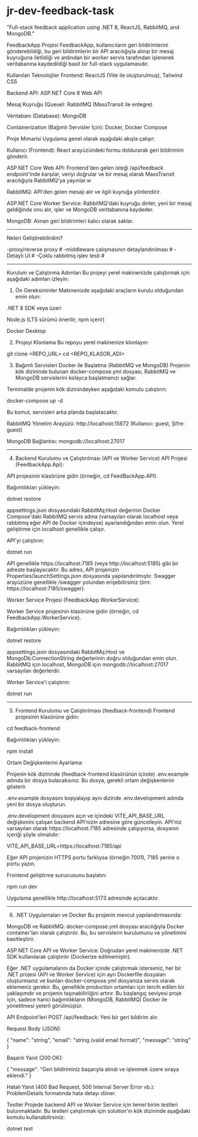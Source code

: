 # jr-dev-feedback-task
"Full-stack feedback application using .NET 8, ReactJS, RabbitMQ, and MongoDB."

FeedbackApp Projesi
FeedbackApp, kullanıcıların geri bildirimlerini gönderebildiği, bu geri bildirimlerin bir API aracılığıyla alınıp bir mesaj kuyruğuna iletildiği ve ardından bir worker servis tarafından işlenerek veritabanına kaydedildiği basit bir full-stack uygulamasıdır.

Kullanılan Teknolojiler
Frontend: ReactJS (Vite ile oluşturulmuş), Tailwind CSS

Backend API: ASP.NET Core 8 Web API

Mesaj Kuyruğu (Queue): RabbitMQ (MassTransit ile entegre)

Veritabanı (Database): MongoDB

Containerization (Bağımlı Servisler İçin): Docker, Docker Compose

Proje Mimarisi
Uygulama genel olarak aşağıdaki akışla çalışır:

Kullanıcı (Frontend): React arayüzündeki formu doldurarak geri bildirimini gönderir.

ASP.NET Core Web API: Frontend'den gelen isteği /api/feedback endpoint'inde karşılar, veriyi doğrular ve bir mesaj olarak MassTransit aracılığıyla RabbitMQ'ya yayınlar.w

RabbitMQ: API'den gelen mesajı alır ve ilgili kuyruğa yönlendirir.

ASP.NET Core Worker Service: RabbitMQ'daki kuyruğu dinler, yeni bir mesaj geldiğinde onu alır, işler ve MongoDB veritabanına kaydeder.

MongoDB: Alınan geri bildirimleri kalıcı olarak saklar.

-------------------------------------------------------------

Neleri Geliştirebilirdim?

-proxy/reverse proxy #
-middleware çalışmasının detaylandırılması #
-Detaylı UI #
-Çoklu rabbitmq işlev testi #

-------------------------------------------------------------

Kurulum ve Çalıştırma Adımları
Bu projeyi yerel makinenizde çalıştırmak için aşağıdaki adımları izleyin:

1. Ön Gereksinimler
Makinenizde aşağıdaki araçların kurulu olduğundan emin olun:

.NET 8 SDK veya üzeri

Node.js (LTS sürümü önerilir, npm içerir)

Docker Desktop

2. Projeyi Klonlama
Bu repoyu yerel makinenize klonlayın:

git clone <REPO_URL>
cd <REPO_KLASOR_ADI>

3. Bağımlı Servisleri Docker ile Başlatma (RabbitMQ ve MongoDB)
Projenin kök dizininde bulunan docker-compose.yml dosyası, RabbitMQ ve MongoDB servislerini kolayca başlatmanızı sağlar.

Terminalde projenin kök dizinindeyken aşağıdaki komutu çalıştırın:

docker-compose up -d

Bu komut, servisleri arka planda başlatacaktır.

RabbitMQ Yönetim Arayüzü: http://localhost:15672 (Kullanıcı: guest, Şifre: guest)

MongoDB Bağlantısı: mongodb://localhost:27017

-----------------------------------------------------------

4. Backend Kurulumu ve Çalıştırılması (API ve Worker Service)
API Projesi (FeedbackApp.Api):

API projesinin klasörüne gidin (örneğin, cd FeedBackApp.API).

Bağımlılıkları yükleyin:

dotnet restore

appsettings.json dosyasındaki RabbitMq:Host değerinin Docker Compose'daki RabbitMQ servis adına (varsayılan olarak localhost veya rabbitmq eğer API de Docker içindeyse) ayarlandığından emin olun. Yerel geliştirme için localhost genellikle çalışır.

API'yi çalıştırın:

dotnet run

API genellikle https://localhost:7185 (veya http://localhost:5185) gibi bir adreste başlayacaktır. Bu adres, API projenizin Properties/launchSettings.json dosyasında yapılandırılmıştır.
Swagger arayüzüne genellikle /swagger yolundan erişebilirsiniz (örn: https://localhost:7185/swagger).

Worker Service Projesi (FeedbackApp.WorkerService):

Worker Service projesinin klasörüne gidin (örneğin, cd FeedbackApp.WorkerService).

Bağımlılıkları yükleyin:

dotnet restore

appsettings.json dosyasındaki RabbitMq:Host ve MongoDb:ConnectionString değerlerinin doğru olduğundan emin olun. RabbitMQ için localhost, MongoDB için mongodb://localhost:27017 varsayılan değerlerdir.

Worker Service'i çalıştırın:

dotnet run

------------------------------------------------------------------------------

5. Frontend Kurulumu ve Çalıştırılması (feedback-frontend)
Frontend projesinin klasörüne gidin:

cd feedback-frontend

Bağımlılıkları yükleyin:

npm install

Ortam Değişkenlerini Ayarlama:

Projenin kök dizininde (feedback-frontend klasörünün içinde) .env.example adında bir dosya bulacaksınız. Bu dosya, gerekli ortam değişkenlerini gösterir.

.env.example dosyasını kopyalayıp aynı dizinde .env.development adında yeni bir dosya oluşturun.

.env.development dosyasını açın ve içindeki VITE_API_BASE_URL değişkenini çalışan backend API'nizin adresine göre güncelleyin. API'niz varsayılan olarak https://localhost:7185 adresinde çalışıyorsa, dosyanın içeriği şöyle olmalıdır:

VITE_API_BASE_URL=https://localhost:7185/api

Eğer API projenizin HTTPS portu farklıysa (örneğin 7001), 7185 yerine o portu yazın.

Frontend geliştirme sunucusunu başlatın:

npm run dev

Uygulama genellikle http://localhost:5173 adresinde açılacaktır.

----------------------------------------------------

6. .NET Uygulamaları ve Docker
Bu projenin mevcut yapılandırmasında:

MongoDB ve RabbitMQ: docker-compose.yml dosyası aracılığıyla Docker container'ları olarak çalıştırılır. Bu, bu servislerin kurulumunu ve yönetimini basitleştirir.

ASP.NET Core API ve Worker Service: Doğrudan yerel makinenizde .NET SDK kullanılarak çalıştırılır (Dockerize edilmemiştir).

Eğer .NET uygulamalarını da Docker içinde çalıştırmak isterseniz, her bir .NET projesi (API ve Worker Service) için ayrı Dockerfile dosyaları oluşturmanız ve bunları docker-compose.yml dosyanıza servis olarak eklemeniz gerekir. Bu, genellikle production ortamları için tercih edilen bir yaklaşımdır ve projenin taşınabilirliğini artırır. Bu başlangıç seviyesi proje için, sadece harici bağımlılıkların (MongoDB, RabbitMQ) Docker ile yönetilmesi yeterli görülmüştür.

API Endpoint'leri
POST /api/feedback: Yeni bir geri bildirim alır.

Request Body (JSON):

{
  "name": "string",
  "email": "string (valid email format)",
  "message": "string"
}

Başarılı Yanıt (200 OK):

{
  "message": "Geri bildiriminiz başarıyla alındı ve işlenmek üzere sıraya eklendi."
}

Hatalı Yanıt (400 Bad Request, 500 Internal Server Error vb.): ProblemDetails formatında hata detayı döner.

Testler
Projede backend API ve Worker Service için temel birim testleri bulunmaktadır. Bu testleri çalıştırmak için solution'ın kök dizininde aşağıdaki komutu kullanabilirsiniz:

dotnet test



